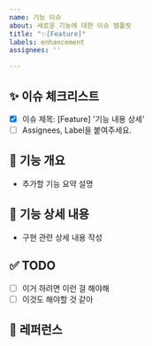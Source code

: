```yaml
---
name: 기능 이슈
about: 새로운 기능에 대한 이슈 템플릿
title: "✨[Feature]"
labels: enhancement
assignees: ''

---
```


## ✨ 이슈 체크리스트

- [x] 이슈 제목: [Feature] '기능 내용 상세'
- [ ] Assignees, Label을 붙여주세요.

## 📄 기능 개요

- 추가할 기능 요약 설명

## 📝 기능 상세 내용

- 구현 관련 상세 내용 작성

## ✅ TODO

<!-- 이슈를 태깅하셔도 됩니다! -->

- [ ] 이거 하려면 이런 걸 해야해
- [ ] 이것도 해야할 것 같아

## 📍 레퍼런스

<!-- 참고할 레퍼런스가 있다면 작성해 주세요. -->
